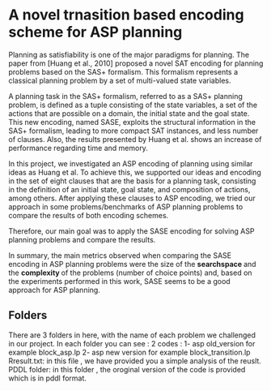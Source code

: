 A novel trnasition based encoding scheme for ASP planning
===

Planning as satisfiability is one of the major paradigms for planning. The paper from [Huang et al., 2010] proposed a novel SAT encoding for planning problems based on the SAS+ formalism. This formalism represents a classical planning problem by a set of multi-valued state variables.

A planning task in the SAS+ formalism, referred to as a SAS+ planning problem, is defined as a tuple consisting of the state variables, a set of the actions that are possible on a domain, the initial state and the goal state.
This new encoding, named SASE, exploits the structural information in the SAS+ formalism, leading to more compact SAT instances, and less number of clauses. Also, the results presented by Huang et al. shows an increase of performance regarding time and memory.

In this project, we investigated an ASP encoding of planning using similar ideas as Huang et al. To achieve this, we supported our ideas and encoding in the set of eight clauses that are the basis for a planning task, consisting in the definition of an initial state, goal state, and composition of actions, among others. 
After applying these clauses to ASP encoding, we tried our approach in some problems/benchmarks of ASP planning problems to compare the results of both encoding schemes.

Therefore, our main goal was to apply the SASE encoding for solving ASP planning problems and compare the results.

In summary, the main metrics observed when comparing the SASE encoding in ASP planning problems were the size of the <strong>searchspace </strong> and the <strong> complexity </strong> of the problems (number of choice points) and, based on the experiments performed in this work, SASE seems to be a good approach for ASP planning.




Folders
--------
There are 3 folders in here, with the name of each problem we challenged in our project.
In each folder you can see :
	2 codes : 
		1- asp old_version for example block_asp.lp
		2- asp new version for example block_transition.lp
	Rresult.txt:
		in this file , we have provided you a simple analysis of the reuslt.
	PDDL folder:
		in this folder , the oroginal version of the code is provided which is in pddl format. 



